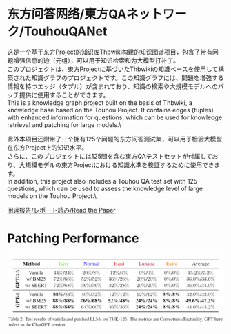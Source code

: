 # 东方问答网络/東方QAネットワーク/TouhouQANet
这是一个基于东方Project的知识库Thbwiki构建的知识图谱项目，包含了带有问题增强信息的边（元组），可以用于知识检索和为大模型打补丁。\
このプロジェクトは、東方Projectに基づいたThbwikiの知識ベースを使用して構築された知識グラフのプロジェクトです。この知識グラフには、問題を増強する情報を持つエッジ（タプル）が含まれており、知識の検索や大規模モデルへのパッチ提供に使用することができます。\
This is a knowledge graph project built on the basis of Thbwiki, a knowledge base based on the Touhou Project. It contains edges (tuples) with enhanced information for questions, which can be used for knowledge retrieval and patching for large models.\

此外本项目还附带了一个拥有125个问题的东方问答测试集，可以用于检验大模型在东方Project上的知识水平。\
さらに、このプロジェクトには125問を含む東方QAテストセットが付属しており、大規模モデルの東方Projectにおける知識水準を検証するために使用できます。\
In addition, this project also includes a Touhou QA test set with 125 questions, which can be used to assess the knowledge level of large models on the Touhou Project.\

[阅读报告/レポート読み/Read the Paper](https://github.com/KomeijiForce/TouhouQANet/blob/main/TouhouQANet.pdf)

# Patching Performance

![Main Performance](https://github.com/KomeijiForce/TouhouQANet/blob/main/Patched_LLMs.png)
